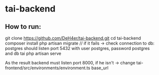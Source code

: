 # tai-backend

## How to run:

git clone https://github.com/DeH4er/tai-backend.git
cd tai-backend
composer install
php artisan migrate // if it fails -> check connection to db: postgres should listen port 5432 with user postgres, password postgres and db tai
php artisan serve

As the result backend must listen port 8000, if he isn't -> change tai-frontend/src/environments/environment.ts base_url
